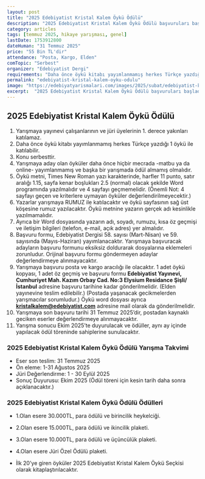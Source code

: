 ```yaml
---
layout: post
title: "2025 Edebiyatist Kristal Kalem Öykü Ödülü"
description: "2025 Edebiyatist Kristal Kalem Öykü Ödülü başvuruları başladı."
category: articles
tags: [temmuz 2025, hikaye yarışması, genel]
lastDate: 1753912800
dateHuman: "31 Temmuz 2025"
price: "55 Bin TL'dir"
attendance: "Posta, Kargo, Elden"
comTopic: "Serbest"
organizer: "Edebiyatist Dergi"
requirements: "Daha önce öykü kitabı yayımlanmamış herkes Türkçe yazdığı 1 öykü ile katılabilir."
permalink: "edebiyatist-kristal-kalem-oyku-odulu"
image: "https://edebiyatyarismalari.com/images/2025/subat/edebiyatist-kristal-kalem-oyku-odulu.jpg"
excerpt:  "2025 Edebiyatist Kristal Kalem Öykü Ödülü başvuruları başladı."
---
```


## 2025 Edebiyatist Kristal Kalem Öykü Ödülü

1. Yarışmaya yayınevi çalışanlarının ve jüri üyelerinin 1. derece yakınları katılamaz.
2. Daha önce öykü kitabı yayımlanmamış herkes Türkçe yazdığı 1 öykü ile katılabilir.
3. Konu serbesttir.
4. Yarışmaya aday olan öyküler daha önce hiçbir mecrada -matbu ya da online- yayımlanmamış ve başka bir yarışmada ödül almamış olmalıdır.
5. Öykü metni, Times New Roman yazı karakterinde, harfler 11 punto, satır aralığı 1.15, sayfa kenar boşlukları 2.5 (normal) olacak şekilde Word programında yazılmalıdır ve 4 sayfayı geçmemelidir. (Önemli Not: 4 sayfayı geçen ve kriterlere uymayan öyküler değerlendirilmeyecektir.)
6. Yazarlar yarışmaya RUMUZ ile katılacaktır ve öykü sayfasının sağ üst köşesine rumuz yazılacaktır. Öykü metnine yazarın gerçek adı kesinlikle yazılmamalıdır.
7. Ayrıca bir Word dosyasında yazarın adı, soyadı, rumuzu, kısa öz geçmişi ve iletişim bilgileri (telefon, e-mail, açık adres) yer almalıdır.
8. Başvuru formu, Edebiyatist Dergisi 58. sayısı (Mart-Nisan) ve 59. sayısında (Mayıs-Haziran) yayımlanacaktır. Yarışmaya başvuracak adayların başvuru formunu eksiksiz doldurarak dosyalarına eklemeleri zorunludur. Orijinal başvuru formu göndermeyen adaylar değerlendirmeye alınmayacaktır.
9. Yarışmaya başvuru posta ve kargo aracılığı ile olacaktır. 1 adet öykü kopyası, 1 adet öz geçmiş ve başvuru formu **Edebiyatist Yayınevi, Cumhuriyet Mah. Kazım Orbay Cad. No:3 Elysium Residance Şişli/İstanbul** adresine başvuru tarihine kadar gönderilmelidir. (Elden yayınevine teslim edilebilir.) (Postada yaşanacak gecikmelerden yarışmacılar sorumludur.) Öykü word dosyası ayrıca **kristalkalem@edebiyatist.com** adresine mail olarak da gönderilmelidir.
10. Yarışmaya son başvuru tarihi 31 Temmuz 2025’dir, postadan kaynaklı geciken eserler değerlendirmeye alınmayacaktır.
11. Yarışma sonucu Ekim 2025’te duyurulacak ve ödüller, aynı ay içinde yapılacak ödül töreninde sahiplerine sunulacaktır.

### 2025 Edebiyatist Kristal Kalem Öykü Ödülü Yarışma Takvimi
- Eser son teslim: 31 Temmuz 2025
- Ön eleme: 1-31 Ağustos 2025
- Jüri Değerlendirme: 1 - 30 Eylül 2025
- Sonuç Duyurusu: Ekim 2025 (Ödül töreni için kesin tarih daha sonra açıklanacaktır.)

### 2025 Edebiyatist Kristal Kalem Öykü Ödülü Ödülleri

- 1.Olan esere 30.000TL, para ödülü ve birincilik heykelciği.
- 2.Olan esere 15.000TL, para ödülü ve ikincilik plaketi.
- 3.Olan esere 10.000TL, para ödülü ve üçüncülük plaketi.
- 4.Olan esere Jüri Özel Ödülü plaketi.

- İlk 20’ye giren öyküler 2025 Edebiyatist Kristal Kalem Öykü Seçkisi olarak kitaplaştırılacaktır.